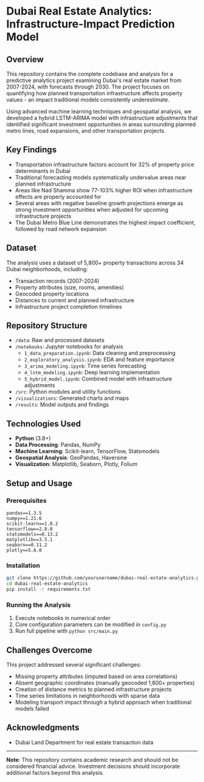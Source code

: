 # Dubai Real Estate Analytics: Infrastructure-Impact Prediction Model

## Overview
This repository contains the complete codebase and analysis for a predictive analytics project examining Dubai's real estate market from 2007-2024, with forecasts through 2030. The project focuses on quantifying how planned transportation infrastructure affects property values - an impact traditional models consistently underestimate.

Using advanced machine learning techniques and geospatial analysis, we developed a hybrid LSTM-ARIMA model with infrastructure adjustments that identified significant investment opportunities in areas surrounding planned metro lines, road expansions, and other transportation projects.

## Key Findings
- Transportation infrastructure factors account for 32% of property price determinants in Dubai
- Traditional forecasting models systematically undervalue areas near planned infrastructure
- Areas like Nad Shamma show 77-103% higher ROI when infrastructure effects are properly accounted for
- Several areas with negative baseline growth projections emerge as strong investment opportunities when adjusted for upcoming infrastructure projects
- The Dubai Metro Blue Line demonstrates the highest impact coefficient, followed by road network expansion

## Dataset
The analysis uses a dataset of 5,800+ property transactions across 34 Dubai neighborhoods, including:
- Transaction records (2007-2024)
- Property attributes (size, rooms, amenities)
- Geocoded property locations
- Distances to current and planned infrastructure
- Infrastructure project completion timelines

## Repository Structure
- `/data`: Raw and processed datasets
- `/notebooks`: Jupyter notebooks for analysis
  - `1_data_preparation.ipynb`: Data cleaning and preprocessing
  - `2_exploratory_analysis.ipynb`: EDA and feature importance
  - `3_arima_modeling.ipynb`: Time series forecasting
  - `4_lstm_modeling.ipynb`: Deep learning implementation
  - `5_hybrid_model.ipynb`: Combined model with infrastructure adjustments
- `/src`: Python modules and utility functions
- `/visualizations`: Generated charts and maps
- `/results`: Model outputs and findings

## Technologies Used
- **Python** (3.8+)
- **Data Processing**: Pandas, NumPy
- **Machine Learning**: Scikit-learn, TensorFlow, Statsmodels
- **Geospatial Analysis**: GeoPandas, Haversine
- **Visualization**: Matplotlib, Seaborn, Plotly, Folium

## Setup and Usage

### Prerequisites
```
pandas==1.3.5
numpy==1.21.6
scikit-learn==1.0.2
tensorflow==2.8.0
statsmodels==0.13.2
matplotlib==3.5.1
seaborn==0.11.2
plotly==5.6.0
```

### Installation
```bash
git clone https://github.com/yourusername/dubai-real-estate-analytics.git
cd dubai-real-estate-analytics
pip install -r requirements.txt
```

### Running the Analysis
1. Execute notebooks in numerical order
2. Core configuration parameters can be modified in `config.py`
3. Run full pipeline with `python src/main.py`

## Challenges Overcome
This project addressed several significant challenges:
- Missing property attributes (imputed based on area correlations)
- Absent geographic coordinates (manually geocoded 1,800+ properties)
- Creation of distance metrics to planned infrastructure projects
- Time series limitations in neighborhoods with sparse data
- Modeling transport impact through a hybrid approach when traditional models failed


## Acknowledgments
- Dubai Land Department for real estate transaction data

---

**Note**: This repository contains academic research and should not be considered financial advice. Investment decisions should incorporate additional factors beyond this analysis.
